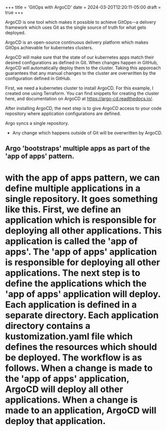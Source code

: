 +++
title = 'GitOps with ArgoCD'
date = 2024-03-20T12:20:11-05:00
draft = true
+++

ArgoCD is one tool which makes it possible to achieve GitOps--a delivery framework which uses Git as the single source of truth for what gets deployed. 

ArgoCD is an open-source continuous delivery platform which makes GitOps achievable for kubernetes clusters. 

ArgoCD will make sure that the state of our kubernetes apps match their desired configurations as defined in Git. When changes happen in GitHub, ArgoCD will automatically deploy them to the cluster. Taking this apporoach guarantees that any manual changes to the cluster are overwritten by the configuration defined in GitHub. 

First, we need a kubernetes cluster to install ArgoCD. For this example, I created one using Terraform. You can find snippets for creating the cluster here, and documentation on ArgoCD at https://argo-cd.readthedocs.io/.

After installing ArgoCD, the next step is to give ArgoCD access to your code repository where application configurations are defined. 

Argo syncs a single repository.
- Any change which happens outside of Git will be overwritten by ArgoCD.

Argo 'bootstraps' multiple apps as part of the 'app of apps' pattern.
- 
# with the app of apps pattern, we can define multiple applications in a single repository. It goes something like this. First, we define an application which is responsible for deploying all other applications. This application is called the 'app of apps'. The 'app of apps' application is responsible for deploying all other applications. The next step is to define the applications which the 'app of apps' application will deploy. Each application is defined in a separate directory. Each application directory contains a kustomization.yaml file which defines the resources which should be deployed. The workflow is as follows. When a change is made to the 'app of apps' application, ArgoCD will deploy all other applications. When a change is made to an application, ArgoCD will deploy that application.

# 
